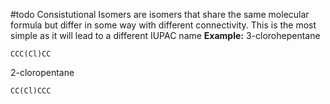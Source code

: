 #todo 
Consistutional Isomers are isomers that share the same molecular formula but differ in some way with different connectivity. 
This is the most simple as it will lead to a different IUPAC name
**Example:**
3-clorohepentane
```smiles
CCC(Cl)CC
```
2-cloropentane
```smiles
CC(Cl)CCC
```
